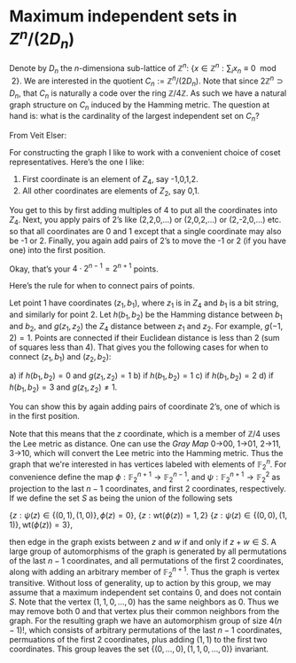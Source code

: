 Maximum independent sets in $`Z^n/(2 D_n)`$
===========================================
Denote by $`D_n`$ the $n$-dimensiona sub-lattice of $\mathbb{Z}^n$:
$`\{x \in \mathbb{Z}^n: \sum_i x_n \equiv 0 \mod 2\}`$.  We are
interested in the quotient $`C_n := \mathbb{Z}^n/(2 D_n)`$.  Note that
since $`2 \mathbb{Z}^n \supset D_n`$, that $`C_n`$ is naturally a code
over the ring $\mathbb{Z}/4\mathbb{Z}$.  As such we have a natural
graph structure on $`C_n`$ induced by the Hamming metric.  The
question at hand is: what is the cardinality of the largest
independent set on $`C_n`$?

From Veit Elser:

For constructing the graph I like to work with a convenient choice of
coset representatives. Here’s the one I like:

1) First coordinate is an element of $`Z_4`$, say -1,0,1,2.
2) All other coordinates are elements of $`Z_2`$, say 0,1.

You get to this by first adding multiples of 4 to put all the
coordinates into $`Z_4`$. Next, you apply pairs of 2’s like (2,2,0,…)
or (2,0,2,…) or (2,-2,0,…) etc. so that all coordinates are 0 and 1
except that a single coordinate may also be -1 or 2. Finally, you
again add pairs of 2’s to move the -1 or 2 (if you have one) into the
first position.

Okay, that’s your $4 \cdot 2^{n-1} = 2^{n+1}$ points.

Here’s the rule for when to connect pairs of points.

Let point 1 have coordinates $`(z_1, b_1)`$, where $`z_1`$ is in
$`Z_4`$ and $`b_1`$ is a bit string, and similarly for point 2. Let
$`h(b_1,b_2)`$ be the Hamming distance between $`b_1`$ and $`b_2`$,
and $`g(z_1,z_2)`$ the $`Z_4`$ distance between $`z_1`$ and
$`z_2`$. For example, $g(-1,2)=1$. Points are connected if their
Euclidean distance is less than 2 (sum of squares less than 4). That
gives you the following cases for when to connect $`(z_1, b_1)`$ and
$`(z_2, b_2)`$:

a) if $`h(b_1,b_2) = 0`$ and $`g(z_1,z_2) = 1`$
b) if $`h(b_1,b_2) = 1`$
c) if $`h(b_1,b_2) = 2`$
d) if $`h(b_1,b_2) = 3`$ and $`g(z_1,z_2) \ne 1`$.

You can show this by again adding pairs of coordinate 2’s, one of
which is in the first position.

Note that this means that the $z$ coordinate, which is a member of
$`\mathbb{Z}/4`$ uses the Lee metric as distance.  One can use the
*Gray Map* 0->00, 1->01, 2->11, 3->10, which will convert the Lee
metric into the Hamming metric.  Thus the graph that we're interested
in has vertices labeled with elements of $`\mathbb{F}_2^n`$.  For
convenience define the map $`\phi: \mathbb{F}_2^{n+1} \rightarrow
\mathbb{F}_2^{n-1}`$, and $`\psi: \mathbb{F}_2^{n+1} \rightarrow
\mathbb{F}_2^2`$ as projection to the last $n-1$ coordinates, and
first 2 coordinates, respectively.  If we define the set $S$ as being
the union of the following sets

$`\{z: \psi(z) \in \{(0,1),(1,0)\}, \phi(z) = 0\}`$,
$`\{z : \text{wt}(\phi(z)) = 1,2\}`$
$`\{z: \psi(z) \in \{(0,0),(1,1)\}, \text{wt}(\phi(z)) = 3\}`$,

then edge in the graph exists between $z$ and $w$ if and only if
$z+w \in S$.
A large group of automorphisms of the graph is generated by
all permutations of the last $n-1$ coordinates, and all permutations
of the first 2 coordinates, along with adding an arbitrary member of
$`\mathbb{F}_2^{n+1}`$.  Thus the graph is vertex transitive.  Without
loss of generality, up to action by this group, we may assume that a
maximum independent set contains $0$, and does not contain $S$.  Note
that the vertex $(1,1,0, \dots, 0)$ has the same neighbors as 0.  Thus
we may remove both 0 and that vertex plus their common neighbors from
the graph.  For the resulting graph we have an automorphism group of
size $4 (n-1)!$, which consists of arbitrary permutations of the last
$n-1$ coordinates, permuations of the first 2 coordinates, plus adding
$(1,1)$ to the first two coordinates.  This group leaves the set
$\{(0, \dots, 0), (1,1,0, \dots, 0)\}$ invariant.

